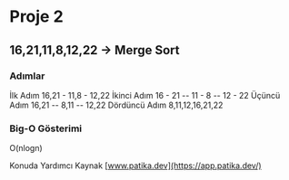 # Proje 2 

## 16,21,11,8,12,22 -> Merge Sort

### Adımlar

İlk Adım 16,21 - 11,8 - 12,22
İkinci Adım 16 - 21 -- 11 - 8 -- 12 - 22
Üçüncü Adım 16,21 -- 8,11 -- 12,22
Dördüncü Adım 8,11,12,16,21,22

### Big-O Gösterimi

O(nlogn)

Konuda Yardımcı Kaynak [www.patika.dev](https://app.patika.dev/)
    